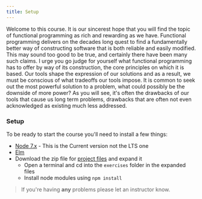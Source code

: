 ```yaml
---
title: Setup
---
```


Welcome to this course. It is our sincerest hope that you will find the topic of functional programming as rich and rewarding as we have. Functional programming delivers on the decades long quest to find a fundamentally better way of constructing software that is both reliable and easily modified. This may sound too good to be true, and certainly there have been many such claims. I urge you go judge for yourself what functional programming has to offer by way of its construction, the core principles on which it is based. Our tools shape the expression of our solutions and as a result, we must be conscious of what tradeoffs our tools impose. It is common to seek out the most powerful solution to a problem, what could possibly be the downside of more power?  As you will see, it's often the drawbacks of our tools that cause us long term problems, drawbacks that are often not even acknowledged as existing much less addressed.


### Setup

To be ready to start the course you'll need to install a few things:

- [Node 7.x](http://nodejs.org) - This is the Current version not the LTS one
- [Elm](http://elm-lang.org)
- Download the zip file for [project files](http://bit.ly/intro-to-fp) and expand it
  - Open a terminal and cd into the `exercises` folder in the expanded files
  - Install node modules using `npm install`

> If you're having **any** problems please let an instructor know.
